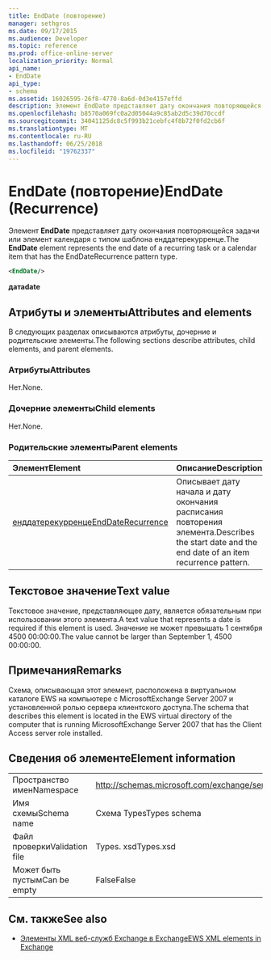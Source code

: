 ```yaml
---
title: EndDate (повторение)
manager: sethgros
ms.date: 09/17/2015
ms.audience: Developer
ms.topic: reference
ms.prod: office-online-server
localization_priority: Normal
api_name:
- EndDate
api_type:
- schema
ms.assetid: 16026595-26f8-4770-8a6d-0d3e4157effd
description: Элемент EndDate представляет дату окончания повторяющейся задачи или элемент календаря с типом шаблона Енддатерекурренце.
ms.openlocfilehash: b8570a069fc0a2d05044a9c85ab2d5c39d70ccdf
ms.sourcegitcommit: 34041125dc8c5f993b21cebfc4f8b72f0fd2cb6f
ms.translationtype: MT
ms.contentlocale: ru-RU
ms.lasthandoff: 06/25/2018
ms.locfileid: "19762337"
---
```

# <a name="enddate-recurrence"></a><span data-ttu-id="af8e0-103">EndDate (повторение)</span><span class="sxs-lookup"><span data-stu-id="af8e0-103">EndDate (Recurrence)</span></span>

<span data-ttu-id="af8e0-104">Элемент **EndDate** представляет дату окончания повторяющейся задачи или элемент календаря с типом шаблона енддатерекурренце.</span><span class="sxs-lookup"><span data-stu-id="af8e0-104">The **EndDate** element represents the end date of a recurring task or a calendar item that has the EndDateRecurrence pattern type.</span></span> 
  
```xml
<EndDate/>
```

 <span data-ttu-id="af8e0-105">**дата**</span><span class="sxs-lookup"><span data-stu-id="af8e0-105">**date**</span></span>
## <a name="attributes-and-elements"></a><span data-ttu-id="af8e0-106">Атрибуты и элементы</span><span class="sxs-lookup"><span data-stu-id="af8e0-106">Attributes and elements</span></span>

<span data-ttu-id="af8e0-107">В следующих разделах описываются атрибуты, дочерние и родительские элементы.</span><span class="sxs-lookup"><span data-stu-id="af8e0-107">The following sections describe attributes, child elements, and parent elements.</span></span>
  
### <a name="attributes"></a><span data-ttu-id="af8e0-108">Атрибуты</span><span class="sxs-lookup"><span data-stu-id="af8e0-108">Attributes</span></span>

<span data-ttu-id="af8e0-109">Нет.</span><span class="sxs-lookup"><span data-stu-id="af8e0-109">None.</span></span>
  
### <a name="child-elements"></a><span data-ttu-id="af8e0-110">Дочерние элементы</span><span class="sxs-lookup"><span data-stu-id="af8e0-110">Child elements</span></span>

<span data-ttu-id="af8e0-111">Нет.</span><span class="sxs-lookup"><span data-stu-id="af8e0-111">None.</span></span>
  
### <a name="parent-elements"></a><span data-ttu-id="af8e0-112">Родительские элементы</span><span class="sxs-lookup"><span data-stu-id="af8e0-112">Parent elements</span></span>

|<span data-ttu-id="af8e0-113">**Элемент**</span><span class="sxs-lookup"><span data-stu-id="af8e0-113">**Element**</span></span>|<span data-ttu-id="af8e0-114">**Описание**</span><span class="sxs-lookup"><span data-stu-id="af8e0-114">**Description**</span></span>|
|:-----|:-----|
|[<span data-ttu-id="af8e0-115">енддатерекурренце</span><span class="sxs-lookup"><span data-stu-id="af8e0-115">EndDateRecurrence</span></span>](enddaterecurrence.md) <br/> |<span data-ttu-id="af8e0-116">Описывает дату начала и дату окончания расписания повторения элемента.</span><span class="sxs-lookup"><span data-stu-id="af8e0-116">Describes the start date and the end date of an item recurrence pattern.</span></span>  <br/> |
   
## <a name="text-value"></a><span data-ttu-id="af8e0-117">Текстовое значение</span><span class="sxs-lookup"><span data-stu-id="af8e0-117">Text value</span></span>

<span data-ttu-id="af8e0-118">Текстовое значение, представляющее дату, является обязательным при использовании этого элемента.</span><span class="sxs-lookup"><span data-stu-id="af8e0-118">A text value that represents a date is required if this element is used.</span></span> <span data-ttu-id="af8e0-119">Значение не может превышать 1 сентября 4500 00:00:00.</span><span class="sxs-lookup"><span data-stu-id="af8e0-119">The value cannot be larger than September 1, 4500 00:00:00.</span></span>
  
## <a name="remarks"></a><span data-ttu-id="af8e0-120">Примечания</span><span class="sxs-lookup"><span data-stu-id="af8e0-120">Remarks</span></span>

<span data-ttu-id="af8e0-121">Схема, описывающая этот элемент, расположена в виртуальном каталоге EWS на компьютере с MicrosoftExchange Server 2007 и установленной ролью сервера клиентского доступа.</span><span class="sxs-lookup"><span data-stu-id="af8e0-121">The schema that describes this element is located in the EWS virtual directory of the computer that is running MicrosoftExchange Server 2007 that has the Client Access server role installed.</span></span>
  
## <a name="element-information"></a><span data-ttu-id="af8e0-122">Сведения об элементе</span><span class="sxs-lookup"><span data-stu-id="af8e0-122">Element information</span></span>

|||
|:-----|:-----|
|<span data-ttu-id="af8e0-123">Пространство имен</span><span class="sxs-lookup"><span data-stu-id="af8e0-123">Namespace</span></span>  <br/> |http://schemas.microsoft.com/exchange/services/2006/types  <br/> |
|<span data-ttu-id="af8e0-124">Имя схемы</span><span class="sxs-lookup"><span data-stu-id="af8e0-124">Schema name</span></span>  <br/> |<span data-ttu-id="af8e0-125">Схема Types</span><span class="sxs-lookup"><span data-stu-id="af8e0-125">Types schema</span></span>  <br/> |
|<span data-ttu-id="af8e0-126">Файл проверки</span><span class="sxs-lookup"><span data-stu-id="af8e0-126">Validation file</span></span>  <br/> |<span data-ttu-id="af8e0-127">Types. xsd</span><span class="sxs-lookup"><span data-stu-id="af8e0-127">Types.xsd</span></span>  <br/> |
|<span data-ttu-id="af8e0-128">Может быть пустым</span><span class="sxs-lookup"><span data-stu-id="af8e0-128">Can be empty</span></span>  <br/> |<span data-ttu-id="af8e0-129">False</span><span class="sxs-lookup"><span data-stu-id="af8e0-129">False</span></span>  <br/> |
   
## <a name="see-also"></a><span data-ttu-id="af8e0-130">См. также</span><span class="sxs-lookup"><span data-stu-id="af8e0-130">See also</span></span>



- [<span data-ttu-id="af8e0-131">Элементы XML веб-служб Exchange в Exchange</span><span class="sxs-lookup"><span data-stu-id="af8e0-131">EWS XML elements in Exchange</span></span>](ews-xml-elements-in-exchange.md)

